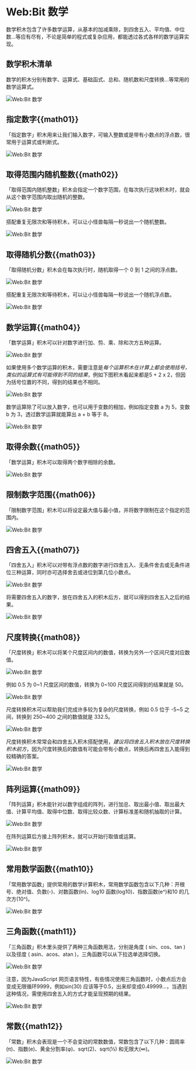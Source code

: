 # Web:Bit 数学

数学积木包含了许多数学运算，从基本的加减乘除，到四舍五入、平均值、中位数...等应有尽有，不论是简单的程式或复杂应用，都能透过各式各样的数学运算实现。

## 数学积木清单

数学的积木分别有数字、运算式、基础函式、总和、随机数和尺度转换...等常用的数学运算式。

![Web:Bit 数学](../../../../media/zh-cn/education/basic/math-01.jpg)

## 指定数字{{math01}}

「指定数字」积木用来让我们输入数字，可输入整数或是带有小数点的浮点数，很常用于运算式或判断式。

![Web:Bit 数学](../../../../media/zh-cn/education/basic/math-02.jpg)

## 取得范围内随机整数{{math02}}

「取得范围内随机整数」积木会指定一个数字范围，在每次执行这块积木时，就会从这个数字范围内取出随机的整数。

![Web:Bit 数学](../../../../media/zh-cn/education/basic/math-03.jpg)

搭配重复无限次和等待积木，可以让小怪兽每隔一秒说出一个随机整数。

![Web:Bit 数学](../../../../media/zh-cn/education/basic/math-05.gif)

## 取得随机分数{{math03}}

「取得随机分数」积木会在每次执行时，随机取得一个 0 到 1 之间的浮点数。

![Web:Bit 数学](../../../../media/zh-cn/education/basic/math-04.jpg)

搭配重复无限次和等待积木，可以让小怪兽每隔一秒说出一个随机浮点数。

![Web:Bit 数学](../../../../media/zh-cn/education/basic/math-06.gif)

## 数学运算{{math04}}

「数学运算」积木可以针对数字进行加、剪、乘、除和次方五种运算。

![Web:Bit 数学](../../../../media/zh-cn/education/basic/math-07.jpg)

如果使用多个数学运算的积木，需要注意是*每个运算积木在计算上都会使用括号，类似的运算式有可能得到不同的结果*，例如下图积木看起来都是5 + 2 x 2，但因为括号位置的不同，得到的结果也不相同。

![Web:Bit 数学](../../../../media/zh-cn/education/basic/math-08.jpg)

数学运算除了可以放入数字，也可以用于变数的相加，例如指定变数 a 为 5，变数 b 为 3，透过数学运算就能算出 a + b 等于 8。

![Web:Bit 数学](../../../../media/zh-cn/education/basic/math-23.jpg)

## 取得余数{{math05}}

「数学运算」积木可以取得两个数字相除的余数。

![Web:Bit 数学](../../../../media/zh-cn/education/basic/math-09.jpg)

## 限制数字范围{{math06}}

「限制数字范围」积木可以将设定最大值与最小值，并将数字限制在这个指定的范围内。

![Web:Bit 数学](../../../../media/zh-cn/education/basic/math-12.jpg)

## 四舍五入{{math07}}

「四舍五入」积木可以对带有浮点数的数字进行四舍五入、无条件舍去或无条件进位三种运算，同时亦可选择舍去或进位到第几位小数点。

![Web:Bit 数学](../../../../media/zh-cn/education/basic/math-10.jpg)

将需要四舍五入的数字，放在四舍五入的积木后方，就可以得到四舍五入之后的结果。

![Web:Bit 数学](../../../../media/zh-cn/education/basic/math-11.jpg)

## 尺度转换{{math08}}

「尺度转换」积木可以将某个尺度区间内的数值，转换为另外一个区间尺度对应数值。

![Web:Bit 数学](../../../../media/zh-cn/education/basic/math-13.jpg)

例如 0.5 为 0~1 尺度区间的数值，转换为 0~100 尺度区间得到的结果就是 50。

![Web:Bit 数学](../../../../media/zh-cn/education/basic/math-14.jpg)

尺度转换积木可以帮助我们完成许多较为复杂的尺度转换，例如 0.5 位于 -5~5 之间，转换到 250~400 之间的数值就是 332.5。

![Web:Bit 数学](../../../../media/zh-cn/education/basic/math-15.jpg)

尺度转换积木常常会和四舍五入积木搭配使用，*建议将四舍五入积木放在尺度转换积木前方*，因为尺度转换后的数值有可能会带有小数点，转换后再四舍五入能得到较精确的答案。

![Web:Bit 数学](../../../../media/zh-cn/education/basic/math-16.jpg)

## 阵列运算{{math09}}

「阵列运算」积木能针对以数字组成的阵列，进行加总、取出最小值、取出最大值、计算平均值、取得中位数、取得比较众数、计算标准差和随机抽取的计算。

![Web:Bit 数学](../../../../media/zh-cn/education/basic/math-17.jpg)

在阵列运算后方接上阵列积木，就可以开始行取值或运算。

![Web:Bit 数学](../../../../media/zh-cn/education/basic/math-18.jpg)

## 常用数学函数{{math10}}

「常用数学函数」提供常用的数学计算积木，常用数学函数包含以下几种：开根号、绝对值、负数(-)、对数函数(ln)、log10 函数(log10)、指数函数(e^)和10 的几次方(10^)。

![Web:Bit 数学](../../../../media/zh-cn/education/basic/math-19.jpg)

## 三角函数{{math11}}

「三角函数」积木里头提供了两种三角函数用法，分别是角度 ( sin、cos、tan ) 以及径度 ( asin、acos、atan )，三角函数可以从下拉选单选择切换。

![Web:Bit 数学](../../../../media/zh-cn/education/basic/math-20.jpg)

注意，因为JavaScript 网页语言特性，有些情况使用三角函数时，小数点后方会变成无限循环9999，例如sin(30) 应该等于0.5，出来却变成0.49999...，当遇到这种情况，需使用四舍五入的方式才能呈现预期的结果。

![Web:Bit 数学](../../../../media/zh-cn/education/basic/math-21.jpg)


## 常数{{math12}}

「常数」积木会表现是一个不会变动的常数数值，常数包含了以下几种：圆周率(π)、指数(e)、黄金分割率(φ)、sqrt(2)、sqrt(½) 和无限大(∞)。

![Web:Bit 数学](../../../../media/zh-cn/education/basic/math-22.jpg)